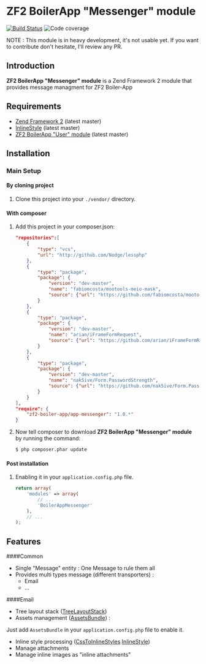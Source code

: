 ZF2 BoilerApp "Messenger" module
=====================

[![Build Status](https://travis-ci.org/zf2-boiler-app/app-messenger.png?branch=master)](https://travis-ci.org/zf2-boiler-app/app-messenger)
![Code coverage](https://raw.github.com/zf2-boiler-app/app-test/master/ressources/100%25-code-coverage.png "100% code coverage")

NOTE : This module is in heavy development, it's not usable yet.
If you want to contribute don't hesitate, I'll review any PR.

Introduction
------------

__ZF2 BoilerApp "Messenger" module__ is a Zend Framework 2 module that provides message managment for ZF2 Boiler-App

Requirements
------------

* [Zend Framework 2](https://github.com/zendframework/zf2) (latest master)
* [InlineStyle](https://github.com/christiaan/InlineStyle) (latest master)
* [ZF2 BoilerApp "User" module](https://github.com/zf2-boiler-app/app-user) (latest master)

Installation
------------

### Main Setup

#### By cloning project

1. Clone this project into your `./vendor/` directory.

#### With composer

1. Add this project in your composer.json:

    ```json
    "repositories":[        
        {
	        "type": "vcs",
	        "url": "http://github.com/Nodge/lessphp"
	    },
        {
            "type": "package",
            "package": {
                "version": "dev-master",
                "name": "fabiomcosta/mootools-meio-mask",
                "source": {"url": "https://github.com/fabiomcosta/mootools-meio-mask.git","type": "git","reference": "master"}
            }
        },
        {
            "type": "package",
            "package": {
                "version": "dev-master",
                "name": "arian/iFrameFormRequest",
                "source": {"url": "https://github.com/arian/iFrameFormRequest.git","type": "git","reference": "master"}
            }
        },
        {
            "type": "package",
            "package": {
                "version": "dev-master",
                "name": "nak5ive/Form.PasswordStrength",
                "source": {"url": "https://github.com/nak5ive/Form.PasswordStrength.git","type": "git","reference": "master"}
            }
        }
    ],
    "require": {
        "zf2-boiler-app/app-messenger": "1.0.*"
    }
    ```

2. Now tell composer to download __ZF2 BoilerApp "Messenger" module__ by running the command:

    ```bash
    $ php composer.phar update
    ```

#### Post installation

1. Enabling it in your `application.config.php` file.

    ```php
    return array(
        'modules' => array(
            // ...
            'BoilerAppMessenger'
        ),
        // ...
    );
    ```

## Features

####Common
- Single "Message" entity : One Message to rule them all
- Provides multi types message (different transporters) : 
	- Email
	- ...

####Email
- Tree layout stack ([TreeLayoutStack](https://github.com/neilime/zf2-tree-layout-stack))
- Assets management ([AssetsBundle](https://github.com/neilime/zf2-assets-bundle)) :

Just add `AssetsBundle` in your `application.config.php` file to enable it.

- Inline style processing ([CssToInlineStyles](https://github.com/tijsverkoyen/CssToInlineStyles) [InlineStyle](https://github.com/christiaan/InlineStyle))
- Manage attachments
- Manage inline images as "inline attachments"